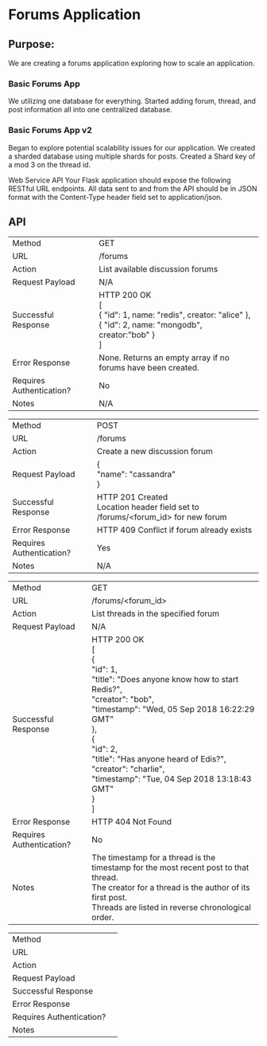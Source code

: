 # Forums Application

## Purpose: 
We are creating a forums application exploring how to scale an application.

### Basic Forums App 
We utilizing one database for everything. Started adding forum, thread, and post information all into one centralized database.

### Basic Forums App v2
Began to explore potential scalability issues for our application. 
We created a sharded database using multiple shards for posts.
Created a Shard key of a mod 3 on the thread id.

Web Service API
Your Flask application should expose the following RESTful URL endpoints. All data sent to and from the API should be in JSON format with the Content-Type header field set to application/json.

## API
|                          |   |
|--------------------------|---|
| Method                   |GET |
| URL                      |/forums|
| Action                   |List available discussion forums|
| Request Payload          |N/A|
| Successful Response      |HTTP 200 OK </br>[</br>{ "id": 1, name: "redis", creator: "alice" },</br> { "id": 2, name: "mongodb", creator:"bob" }</br>]|
| Error Response           |None. Returns an empty array if no forums have been created.|
| Requires Authentication? |No|
| Notes                    |N/A|


|                          |   |
|--------------------------|---|
| Method                   |POST|
| URL                      |/forums|
| Action                   |Create a new discussion forum|
| Request Payload          |{ </br>"name": "cassandra"</br>}|
| Successful Response      |HTTP 201 Created </br> Location header field set to /forums/<forum_id> for new forum|
| Error Response           |HTTP 409 Conflict if forum already exists|
| Requires Authentication? |Yes|
| Notes                    |N/A|

|                          |   |
|--------------------------|---|
| Method                   |GET|
| URL                      |/forums/<forum_id>|
| Action                   |List threads in the specified forum|
| Request Payload          |N/A|
| Successful Response      |HTTP 200 OK </br>[</br>{</br>"id": 1,</br>"title": "Does anyone know how to start Redis?",</br>"creator": "bob",</br>"timestamp": "Wed, 05 Sep 2018 16:22:29 GMT"</br>},</br>{</br>"id": 2,</br>"title": "Has anyone heard of Edis?",</br>"creator": "charlie",</br>"timestamp": "Tue, 04 Sep 2018 13:18:43 GMT"</br>}</br>]|
| Error Response           |HTTP 404 Not Found|
| Requires Authentication? |No|
| Notes                    |The timestamp for a thread is the timestamp for the most recent post to that thread.</br>The creator for a thread is the author of its first post.</br>Threads are listed in reverse chronological order.|

|                          |   |
|--------------------------|---|
| Method                   |   |
| URL                      |   |
| Action                   |   |
| Request Payload          |   |
| Successful Response      |   |
| Error Response           |   |
| Requires Authentication? |   |
| Notes                    |   |
